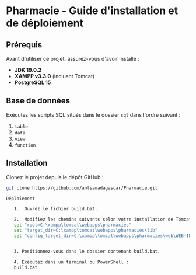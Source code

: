 # Pharmacie - Guide d'installation et de déploiement

## Prérequis

Avant d'utiliser ce projet, assurez-vous d'avoir installé :

- **JDK 19.0.2**
- **XAMPP v3.3.0** (incluant Tomcat)
- **PostgreSQL 15**

## Base de données

Exécutez les scripts SQL situés dans le dossier `sql` dans l'ordre suivant :

1. `table`
2. `data`
3. `view`
4. `function`

## Installation

Clonez le projet depuis le dépôt GitHub :

```bash
git clone https://github.com/antsamadagascar/Pharmacie.git

Déploiement

   1.  Ouvrez le fichier build.bat.

   2.  Modifiez les chemins suivants selon votre installation de Tomcat :
   set "root=C:\xampp\tomcat\webapps\pharmacies"
   set "target_dir=C:\xampp\tomcat\webapps\pharmacies\lib"
   set "config_target_dir=C:\xampp\tomcat\webapps\pharmacies\web\WEB-INF\classes\config"


   3. Positionnez-vous dans le dossier contenant build.bat.

   4. Exécutez dans un terminal ou PowerShell :
   build.bat
